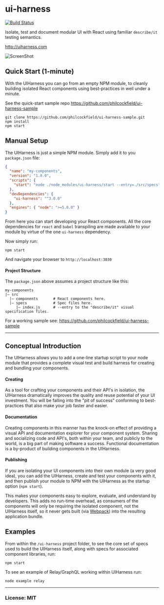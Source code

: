 # ui-harness

[![Build Status](https://travis-ci.org/philcockfield/ui-harness.svg)](https://travis-ci.org/philcockfield/ui-harness)

Isolate, test and document modular UI with React using familiar `describe/it` testing semantics.  

http://uiharness.com

![ScreenShot](https://cloud.githubusercontent.com/assets/185555/10448258/0471dece-71e8-11e5-983a-028dd7df7a1a.png)


## Quick Start (1-minute)
With the UIHarness you can go from an empty NPM module, to cleanly building isolated React components using best-practices in well under a minute.

See the quick-start sample repo https://github.com/philcockfield/ui-harness-sample

    git clone https://github.com/philcockfield/ui-harness-sample.git
    npm install
    npm start






## Manual Setup
The UIHarness is just a simple NPM module.  Simply add it to you `package.json` file:

```json
{
  "name": "my-components",
  "version": "1.0.0",
  "scripts": {
    "start": "node ./node_modules/ui-harness/start --entry=./src/specs",
  },
  "devDependencies": {
    "ui-harness": "^3.0.0"
  },
  "engines": { "node": ">=5.0.0" }
}
```

From here you can start developing your React components.  All the core dependencies for `react` and `babel` transpiling are made available to your module by virtue of the one `ui-harness` dependency.

Now simply run:

    npm start

And navigate your browser to `http://localhost:3030`

#### Project Structure
The `package.json` above assumes a project structure like this:

    my-components
    |— src
      |— components       # React components here.
      |— specs            # Spec files here.
         |— index.js      # --entry to the "describe/it" visual specification files.

For a working sample see: https://github.com/philcockfield/ui-harness-sample

------


## Conceptual Introduction
The UIHarness allows you to add a one-line startup script to your node module that provides a complete visual test and build harness for creating and bundling your components.

#### Creating
As a tool for crafting your components and their API's in isolation, the UIHarness dramatically improves the quality and reuse potential of your UI investment.  You will be falling into the "pit of success" conforming to best-practices that also make your job faster and easier.

#### Documentation
Creating components in this manner has the knock-on effect of providing a visual API and documentation explorer for your component system.  Sharing and socializing code and API's, both within your team, and publicly to the world, is a big part of making software a success.  Functional documentation is a by-product of building components in the UIHarness.

#### Publishing
If you are isolating your UI components into their own module (a very good idea), you can add the UIHarness, create and test your components with it, and then publish your module to NPM with the UIHarness as the startup option (`npm start`).  

This makes your components easy to explore, evaluate, and understand by developers.  This adds no run-time overhead, as consumers of the components will only be requiring the isolated component, not the UIHarness itself, so it never gets built (via [Webpack](https://webpack.github.io/)) into the resulting application bundle.



## Examples
From within the `/ui-harness` project folder, to see the core set of specs used to build the UIHarness itself, along with specs for associated component libraries, run:

    npm start


To see an example of Relay/GraphQL working within UIHarness run:

    node example relay


---
### License: MIT
